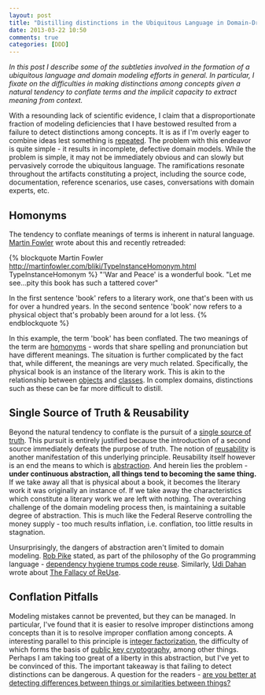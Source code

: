 ```yaml
---
layout: post
title: "Distilling distinctions in the Ubiquitous Language in Domain-Driven Design"
date: 2013-03-22 10:50
comments: true
categories: [DDD]
---
```

_In this post I describe some of the subtleties involved in the formation of a ubiquitous language and domain modeling efforts in general. In particular, I fixate on the difficulties in making distinctions among concepts given a natural tendency to conflate terms and the implicit capacity to extract meaning from context._

<!--more-->

With a resounding lack of scientific evidence, I claim that a disproportionate fraction of modeling deficiencies that I have bestowed resulted from a failure to detect distinctions among concepts. It is as if I'm overly eager to combine ideas lest something is [repeated](http://en.wikipedia.org/wiki/Don't_repeat_yourself). The problem with this endeavor is quite simple - it results in incomplete, defective domain models. While the problem is simple, it may not be immediately obvious and can slowly but pervasively corrode the ubiquitous language. The ramifications resonate throughout the artifacts constituting a project, including the source code, documentation, reference scenarios, use cases, conversations with domain experts, etc.

## Homonyms

The tendency to conflate meanings of terms is inherent in natural language. [Martin Fowler](https://twitter.com/martinfowler) wrote about this and recently retreaded:

{% blockquote Martin Fowler http://martinfowler.com/bliki/TypeInstanceHomonym.html TypeInstanceHomonym %}
"'War and Peace' is a wonderful book.
"Let me see...pity this book has such a tattered cover"

In the first sentence 'book' refers to a literary work, one that's been with us for over a hundred years. In the second sentence 'book' now refers to a physical object that's probably been around for a lot less. 
{% endblockquote %}

In this example, the term 'book' has been conflated. The two meanings of the term are [homonyms](https://en.wikipedia.org/wiki/Homonym) - words that share spelling and pronunciation but have different meanings. The situation is further complicated by the fact that, while different, the meanings are very much related. Specifically, the physical book is an instance of the literary work. This is akin to the relationship between [objects](http://en.wikipedia.org/wiki/Object_\(computer_science\)) and [classes](http://en.wikipedia.org/wiki/Class_\(computer_science\)). In complex domains, distinctions such as these can be far more difficult to distill.

## Single Source of Truth & Reusability

Beyond the natural tendency to conflate is the pursuit of a [single source of truth](http://en.wikipedia.org/wiki/Single_Source_of_Truth). This pursuit is entirely justified because the introduction of a second source immediately defeats the purpose of truth. The notion of [reusability](http://en.wikipedia.org/wiki/Reusability) is another manifestation of this underlying principle. Reusability itself however is an end the means to which is [abstraction](http://gorodinski.com/blog/2012/05/31/abstractions/). And herein lies the problem - **under continuous abstraction, all things tend to becoming the same thing.** If we take away all that is physical about a book, it becomes the literary work it was originally an instance of. If we take away the characteristics which constitute a literary work we are left with nothing. The overarching challenge of the domain modeling process then, is maintaining a suitable degree of abstraction. This is much like the Federal Reserve controlling the money supply - too much results inflation, i.e. conflation, too little results in stagnation. 

Unsurprisingly, the dangers of abstraction aren't limited to domain modeling. [Rob Pike](https://twitter.com/rob_pike) stated, as part of the philosophy of the Go programming language - [dependency hygiene trumps code reuse](http://talks.golang.org/2012/splash.slide#28). Similarly, [Udi Dahan](https://twitter.com/UdiDahan) wrote about [The Fallacy of ReUse](http://www.udidahan.com/2009/06/07/the-fallacy-of-reuse/).

## Conflation Pitfalls

Modeling mistakes cannot be prevented, but they can be managed. In particular, I've found that it is easier to resolve improper distinctions among concepts than it is to resolve improper conflation among concepts. A interesting parallel to this principle is [integer factorization](http://en.wikipedia.org/wiki/Integer_factorization), the difficulty of which forms the basis of [public key cryptography](http://en.wikipedia.org/wiki/Public-key_cryptography), among other things. Perhaps I am taking too great of a liberty in this abstraction, but I've yet to be convinced of this. The important takeaway is that failing to detect distinctions can be dangerous. A question for the readers - [are you better at detecting differences between things or similarities between things?](https://twitter.com/eulerfx/status/310126313711206400)




